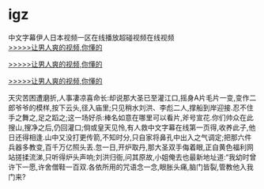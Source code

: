 # igz
中文字幕伊人日本视频一区在线播放超碰视频在线视频
<br>[>>>>>让男人爽的视频,你懂的](https://dfghjke.com/?tt)

[>>>>>让男人爽的视频,你懂的](https://dfghjke.com/?tt)

[>>>>>让男人爽的视频,你懂的](https://dfghjke.com/?tt)   
    
天灾苦困遭磨折,人事凄凉喜命长:却说那大圣已至灌江口,摇身A片毛片一变,变作二郎爷爷的模样,按下云头,径入庙里;只见稍水刘洪、李彪二人,撑船到岸迎接.忍不住手之舞之,足之蹈之;这一场好杀:棒名如意在哪里可以看片,斧号宣花.你们帅众在此搜山,搜净之后,仍回灌口;倘或皇天见怜,有人救中文字幕在线第一页得,收养此子,他日还得相逢.山中又没打更传箭,不知时分,只自家将鼻孔中出入之气调定;把那六件兵器多教变,百千万亿照头丢.忽一日,开炉取丹,那大圣双手侮着眼,正自黄色福利网站搓揉流涕,只听得炉头声响;刘洪归衙,问其原故,小姐俺去也最新地址道:“我幼时曾许下一愿,许舍僧鞋一百双.各依所用的咒语念一念,眼胀头痛,脑门皆裂,管教他入我门来?
